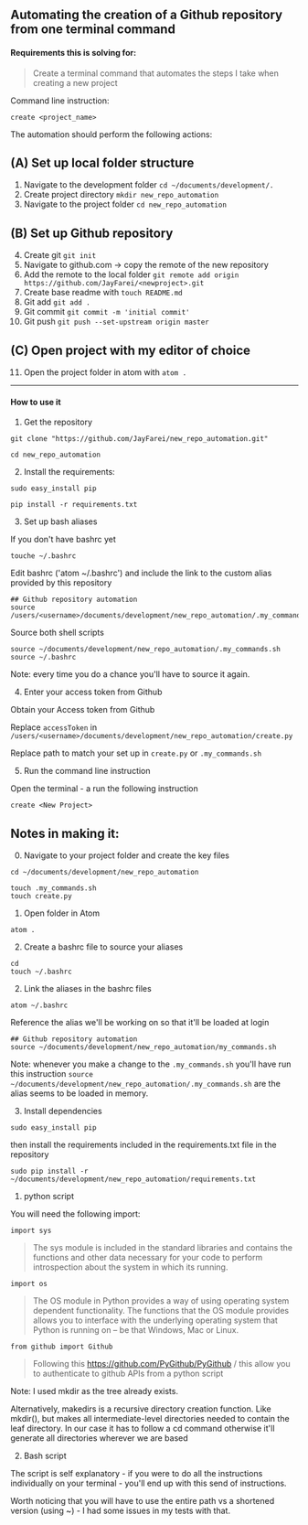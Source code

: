 ## Automating the creation of a Github repository from one terminal command


#### Requirements this is solving for:

> Create a terminal command that automates the steps I take when creating a new project

Command line instruction:

```
create <project_name>
```

The automation should perform the following actions:


(A) Set up local folder structure
------
1. Navigate to the development folder `cd ~/documents/development/.`
2. Create project directory `mkdir new_repo_automation`
3. Navigate to the project folder `cd new_repo_automation`

(B) Set up Github repository
------
4. Create git `git init`
5. Navigate to github.com -> copy the remote of the new repository
6. Add the remote to the local folder `git remote add origin https://github.com/JayFarei/<newproject>.git`
7. Create base readme with `touch README.md`
8. Git add `git add .`
9. Git commit `git commit -m 'initial commit'`
10. Git push `git push --set-upstream origin master`

(C) Open project with my editor of choice
------
11. Open the project folder in atom with `atom .`
----------

#### How to use it

1. Get the repository

```
git clone "https://github.com/JayFarei/new_repo_automation.git"
```
```
cd new_repo_automation
```

2. Install the requirements:
```
sudo easy_install pip
```
```
pip install -r requirements.txt
```

3. Set up bash aliases

If you don't have bashrc yet

```
touche ~/.bashrc
```

Edit bashrc ('atom ~/.bashrc') and include the link to the custom alias provided by this repository

```
## Github repository automation
source /users/<username>/documents/development/new_repo_automation/.my_commands.sh
```

Source both shell scripts

```
source ~/documents/development/new_repo_automation/.my_commands.sh
source ~/.bashrc
```
Note: every time you do a chance you'll have to source it again.

4. Enter your access token from Github

Obtain your Access token from Github

Replace `accessToken` in `/users/<username>/documents/development/new_repo_automation/create.py`

Replace path to match your set up in `create.py` or `.my_commands.sh`

5. Run the command line instruction

Open the terminal - a run the following instruction

```
create <New Project>
```



## Notes in making it:

0. Navigate to your project folder and create the key files
```
cd ~/documents/development/new_repo_automation
```
```
touch .my_commands.sh
touch create.py
```
1. Open folder in Atom
```
atom .
```

2. Create a bashrc file to source your aliases
```
cd
touch ~/.bashrc
```
2. Link the aliases in the bashrc files

```
atom ~/.bashrc
```

Reference the alias we'll be working on so that it'll be loaded at login

```
## Github repository automation
source ~/documents/development/new_repo_automation/my_commands.sh
```

Note: whenever you make a change to the `.my_commands.sh` you'll have run this instruction `source ~/documents/development/new_repo_automation/.my_commands.sh` are the alias seems to be loaded in memory.


3. Install dependencies

```
sudo easy_install pip
```

then install the requirements included in the requirements.txt file in the repository

```
sudo pip install -r ~/documents/development/new_repo_automation/requirements.txt
```


1. python script

You will need the following import:

`import sys`
>  The sys module is included in the standard libraries and contains the functions and other data necessary for your code to perform introspection about the system in which its running.

`import os`
>  The OS module in Python provides a way of using operating system dependent functionality. The functions that the OS module provides allows you to interface with the underlying operating system that Python is running on – be that Windows, Mac or Linux.

`from github import Github`
> Following this https://github.com/PyGithub/PyGithub / this allow you to authenticate to github APIs from a python script

Note: I used mkdir as the tree already exists.

Alternatively, makedirs is a recursive directory creation function. Like mkdir(), but makes all intermediate-level directories needed to contain the leaf directory. In our case it has to follow a cd command otherwise it'll generate all directories wherever we are based


2. Bash script

The script is self explanatory - if you were to do all the instructions individually on your terminal - you'll end up with this send of instructions.

Worth noticing that you will have to use the entire path vs a shortened version (using ~) - I had some issues in my tests with that.
